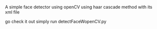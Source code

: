 A simple face detector using openCV
using haar cascade method with its xml file

go check it out
simply run detectFaceWopenCV.py
